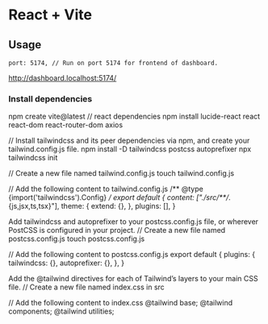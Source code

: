 # React + Vite
## Usage
    port: 5174, // Run on port 5174 for frontend of dashboard.
http://dashboard.localhost:5174/

### Install dependencies
npm create vite@latest
// react dependencies
npm install lucide-react react react-dom react-router-dom axios

// Install tailwindcss and its peer dependencies via npm, and create your tailwind.config.js file.
npm install -D tailwindcss postcss autoprefixer
npx tailwindcss init

// Create a new file named tailwind.config.js
touch tailwind.config.js

// Add the following content to tailwind.config.js
/** @type {import('tailwindcss').Config} */
export default {
  content: ["./src/**/*.{js,jsx,ts,tsx}"],
  theme: {
    extend: {},
  },
  plugins: [],
}

Add tailwindcss and autoprefixer to your postcss.config.js file, or wherever PostCSS is configured in your project.
// Create a new file named postcss.config.js
touch postcss.config.js

// Add the following content to postcss.config.js
export default {
  plugins: {
    tailwindcss: {},
    autoprefixer: {},
  },
}


Add the @tailwind directives for each of Tailwind’s layers to your main CSS file.
// Create a new file named index.css in src

// Add the following content to index.css
@tailwind base;
@tailwind components;
@tailwind utilities;